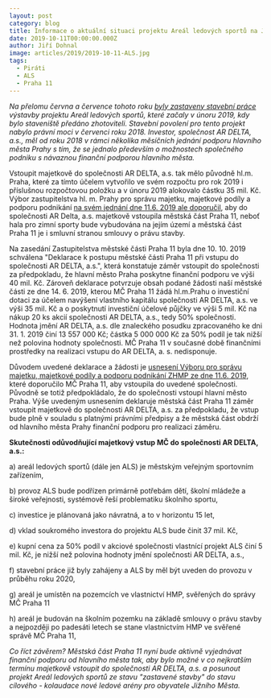 ```yaml
---
layout: post
category: blog
title: Informace o aktuální situaci projektu Areál ledových sportů na Jižním Městě
date: 2019-10-11T00:00:00.000Z
author: Jiří Dohnal
image: articles/2019/2019-10-11-ALS.jpg
tags: 
  - Piráti
  - ALS
  - Praha 11
---
```

_Na přelomu června a července tohoto roku [byly zastaveny stavební práce](https://www.praha11.cz/cs/aktuality/aktuality-z-prahy-11/pozastaveni-stavby-arealu-ledovych-sportu.html) výstavby projektu Areál ledových sportů, které začaly v únoru 2019, kdy bylo staveniště předáno zhotoviteli. Stavební povolení pro tento projekt nabylo právní moci v červenci roku 2018.
Investor, společnost AR DELTA, a.s., měl od roku 2018 v rámci několika měsíčních jednání podporu hlavního města Prahy s tím, že se jednalo především o možnostech společného podniku s návaznou finanční podporou hlavního města._

Vstoupit majetkově do společnosti AR DELTA, a.s. tak mělo původně hl.m. Praha, které za tímto účelem vytvořilo ve svém rozpočtu pro rok 2019 i příslušnou rozpočtovou položku a v únoru 2019 alokovalo částku 35 mil. Kč. Výbor zastupitelstva hl. m. Prahy pro správu majetku, majetkové podíly a podporu podnikání [na svém jednání dne 11.6. 2019 ale doporučil](http://www.praha.eu/public/d9/fc/5/3037769_1031842__7_ZAPIS_z_jednani_vyboru_ZHMP__TED_.pdf), aby do společnosti AR Delta, a.s. majetkově vstoupila městská část Praha 11, neboť hala pro zimní sporty bude vybudována na jejím území a městská část Praha 11 je i smluvní stranou smlouvy o právu stavby.

Na zasedání Zastupitelstva městské části Praha 11 byla dne 10. 10.  2019 schválena "Deklarace k postupu městské části Praha 11 při vstupu do společnosti AR DELTA, a.s.", která konstatuje záměr vstoupit do společnosti za předpokladu, že hlavní město Praha poskytne finanční podporu ve výši 40 mil. Kč. Zároveň deklarace potvrzuje obsah podané žádosti naší městské části ze dne 14. 6. 2019, kterou MČ Praha 11 žádá hl.m.Prahu o investiční dotaci za účelem navýšení vlastního kapitálu společnosti AR DELTA, a.s. ve výši 35 mil. Kč a o poskytnutí investiční účelové půjčky ve výši 5 mil. Kč na nákup 20 ks akcií společnosti AR DELTA, a.s., tedy 50% společnosti. Hodnota jmění AR DELTA, a.s. dle znaleckého posudku zpracovaného ke dni 31. 1. 2019 činí 13 557 000 Kč; částka 5 000 000 Kč za 50% podíl je tak nižší než polovina hodnoty společnosti. MČ Praha 11 v současné době finančními prostředky na realizaci vstupu do AR DELTA,   a. s. nedisponuje.

Důvodem uvedené deklarace a žádosti je [usnesení Výboru pro správu majetku, majetkové podíly a podporu podnikání ZHMP ze dne 11.6. 2019](http://www.praha.eu/public/d9/fc/5/3037769_1031842__7_ZAPIS_z_jednani_vyboru_ZHMP__TED_.pdf), které doporučilo MČ Praha 11, aby vstoupila do uvedené společnosti. Původně se totiž předpokládalo, že  do společnosti vstoupí hlavní město Praha. Výše uvedeným usnesením deklaruje městská část Praha 11 záměr vstoupit majetkově do společnosti AR DELTA, a.s. za předpokladu, že vstup bude plně v souladu s platnými právními předpisy a že městská část obdrží od hlavního města Prahy finanční podporu pro realizaci záměru.

**Skutečnosti odůvodňující majetkový vstup MČ do společnosti AR DELTA, a.s.:**

a) areál ledových sportů (dále jen ALS) je městským veřejným sportovním zařízením,

b) provoz ALS bude podřízen primárně potřebám dětí, školní mládeže a široké veřejnosti, systémově řeší problematiku školního sportu,

c) investice je plánovaná jako návratná, a to v horizontu 15 let,

d) vklad soukromého investora do projektu ALS  bude činit 37 mil. Kč,

e) kupní cena za 50% podíl v akciové společnosti vlastnící projekt ALS činí 5 mil. Kč, je nižší než polovina hodnoty jmění společnosti AR DELTA, a.s.,

f) stavební práce již byly zahájeny a ALS by měl být uveden do provozu v průběhu roku 2020,

g) areál je umístěn na pozemcích ve vlastnictví HMP, svěřených do správy MČ Praha 11

h) areál je budován na školním pozemku na základě smlouvy o právu stavby a nejpozději po padesáti letech se stane vlastnictvím HMP ve svěřené správě MČ Praha 11,

_Co říct závěrem? Městská část Praha 11 nyní bude aktivně vyjednávat finanční podporu od hlavního města tak, aby bylo možné v co nejkratším termínu majetkově vstoupit do společnosti AR DELTA, a.s. a posunout projekt Areál ledových sportů ze stavu "zastavené stavby" do stavu cílového - kolaudace nové ledové arény pro obyvatele Jižního Města._

